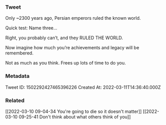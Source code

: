 ### Tweet
Only ~2300 years ago, Persian emperors ruled the known world. 

Quick test: Name three... 

Right, you probably can’t, and they RULED THE WORLD.

Now imagine how much you’re achievements and legacy will be remembered.

Not as much as you think. 
Frees up lots of time to do you.

### Metadata
Tweet ID: 1502292427465396226
Created At: 2022-03-11T14:36:40.000Z

### Related
[[2022-03-10 09-04-34 You're going to die so it doesn't matter]]
[[2022-03-10 09-25-41 Don't think about what others think of you]]

